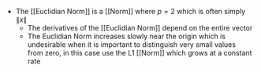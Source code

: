 - The [[Euclidian Norm]] is a [[Norm]] where $p=2$   which is often simply $\lVert x \rVert$ 
	- The derivatives of the [[Euclidian Norm]] depend on the entire vector
	- The Euclidian Norm increases slowly near the origin which is undesirable when it is important to distinguish very small values from zero, in this case use the L1 [[Norm]] which grows at a constant rate
